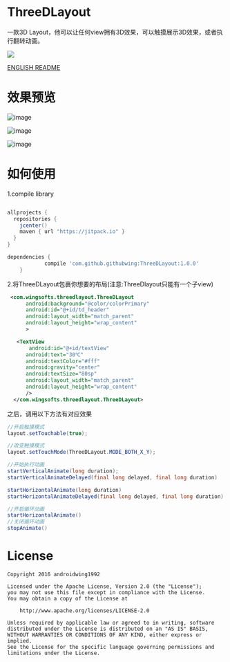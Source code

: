 # ThreeDLayout
一款3D Layout，他可以让任何view拥有3D效果，可以触摸展示3D效果，或者执行翻转动画。

[![](https://jitpack.io/v/githubwing/ThreeDLayout.svg)](https://jitpack.io/#githubwing/ThreeDLayout)


[ENGLISH README](https://github.com/githubwing/ThreeDLayout/blob/master/README_EN.md)
# 效果预览


![image](https://github.com/githubwing/ThreeDLayout/raw/master/img/1.gif)

![image](https://github.com/githubwing/ThreeDLayout/raw/master/img/2.gif)


![image](https://github.com/githubwing/ThreeDLayout/raw/master/img/3.gif)
# 如何使用
1.compile library
```gradle

allprojects {
  repositories {
    jcenter()
    maven { url "https://jitpack.io" }
  }
}

dependencies {
	        compile 'com.github.githubwing:ThreeDLayout:1.0.0'
	}

```
2.将ThreeDLayout包裹你想要的布局(注意:ThreeDlayout只能有一个子view)

```xml
 <com.wingsofts.threedlayout.ThreeDLayout
      android:background="@color/colorPrimary"
      android:id="@+id/td_header"
      android:layout_width="match_parent"
      android:layout_height="wrap_content"
      >

   <TextView
       android:id="@+id/textView"
      android:text="30℃"
      android:textColor="#fff"
      android:gravity="center"
      android:textSize="80sp"
      android:layout_width="match_parent"
      android:layout_height="wrap_content"
      />
  </com.wingsofts.threedlayout.ThreeDLayout>

```

之后，调用以下方法有对应效果

```java
//开启触摸模式
layout.setTouchable(true);

//改变触摸模式
layout.setTouchMode(ThreeDLayout.MODE_BOTH_X_Y);

//开始执行动画
startVerticalAnimate(long duration);
startVerticalAnimateDelayed(final long delayed, final long duration)

startHorizontalAnimate(long duration)
startHorizontalAnimateDelayed(final long delayed, final long duration)

//开启循环动画
startHorizontalAnimate()
//关闭循环动画
stopAnimate()

```

# License

    Copyright 2016 androidwing1992

    Licensed under the Apache License, Version 2.0 (the "License");
    you may not use this file except in compliance with the License.
    You may obtain a copy of the License at
    
        http://www.apache.org/licenses/LICENSE-2.0
    
    Unless required by applicable law or agreed to in writing, software
    distributed under the License is distributed on an "AS IS" BASIS,
    WITHOUT WARRANTIES OR CONDITIONS OF ANY KIND, either express or implied.
    See the License for the specific language governing permissions and
    limitations under the License.
